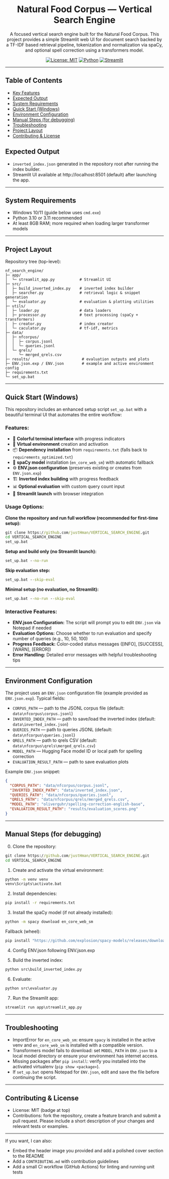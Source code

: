 <div align="center">

# Natural Food Corpus — Vertical Search Engine

A focused vertical search engine built for the Natural Food Corpus. This project provides a simple Streamlit web UI for document search backed by a TF-IDF based retrieval pipeline, tokenization and normalization via spaCy, and optional spell correction using a transformers model.

[![License: MIT](https://img.shields.io/badge/License-MIT-green.svg)](#)
[![Python](https://img.shields.io/badge/Python-3.10%2B-blue.svg)](#)
[![Streamlit](https://img.shields.io/badge/Streamlit-1.x-orange.svg)](#)

</div>

---

## Table of Contents

- [Key Features](#key-features)
- [Expected Output](#expected-output)
- [System Requirements](#system-requirements)
- [Quick Start (Windows)](#quick-start-windows)
- [Environment Configuration](#environment-configuration)
- [Manual Steps (for debugging)](#manual-steps-for-debugging)
- [Troubleshooting](#troubleshooting)
- [Project Layout](#project-layout)
- [Contributing & License](#contributing--license)


## Expected Output

- `inverted_index.json` generated in the repository root after running the index builder.
- Streamlit UI available at http://localhost:8501 (default) after launching the app.

---

## System Requirements

- Windows 10/11 (guide below uses `cmd.exe`)
- Python 3.10 or 3.11 recommended
- At least 8GB RAM; more required when loading larger transformer models

---

## Project Layout

Repository tree (top-level):

```text
nf_search_engine/
├─ app/
│  └─ streamlit_app.py           # Streamlit UI
├─ src/
│  ├─ build_inverted_index.py    # inverted index builder
│  ├─ searcher.py                # retrieval logic & snippet generation
│  └─ evaluator.py               # evaluation & plotting utilities
├─ utils/
│  ├─ loader.py                  # data loaders
│  ├─ processor.py               # text processing (spaCy + transformers)
│  ├─ creator.py                 # index creator
│  └─ caculator.py               # tf-idf, metrics
├─ data/
│  ├─ nfcorpus/
│  │  ├─ corpus.jsonl
│  │  └─ queries.jsonl
│  └─ qrels/
│     └─ merged_qrels.csv
├─ results/                       # evaluation outputs and plots
├─ ENV.json.exp / ENV.json        # example and active environment config
├─ requirements.txt
└─ set_up.bat
```

---

## Quick Start (Windows)

This repository includes an enhanced setup script `set_up.bat` with a beautiful terminal UI that automates the entire workflow:

### **Features:**
- 🎨 **Colorful terminal interface** with progress indicators
- 🔧 **Virtual environment** creation and activation
- 📦 **Dependency installation** from `requirements.txt` (falls back to `requirements_optimized.txt`)
- 🧠 **spaCy model** installation (`en_core_web_sm`) with automatic fallback
- ⚙️ **ENV.json configuration** (preserves existing or creates from `ENV.json.exp`)
- 🏗️ **Inverted index building** with progress feedback
- 📊 **Optional evaluation** with custom query count input
- 🚀 **Streamlit launch** with browser integration

### **Usage Options:**

**Clone the repository and run full workflow (recommended for first-time setup):**
```cmd
git clone https://github.com/justHman/VERTICAL_SEARCH_ENGINE.git
cd VERTICAL_SEARCH_ENGINE
set_up.bat
```

**Setup and build only (no Streamlit launch):**
```cmd
set_up.bat --no-run
```

**Skip evaluation step:**
```cmd
set_up.bat --skip-eval
```

**Minimal setup (no evaluation, no Streamlit):**
```cmd
set_up.bat --no-run --skip-eval
```

### **Interactive Features:**
- **ENV.json Configuration:** The script will prompt you to edit `ENV.json` via Notepad if needed
- **Evaluation Options:** Choose whether to run evaluation and specify number of queries (e.g., 10, 50, 100)
- **Progress Feedback:** Color-coded status messages ([INFO], [SUCCESS], [WARN], [ERROR])
- **Error Handling:** Detailed error messages with helpful troubleshooting tips

---

## Environment Configuration

The project uses an `ENV.json` configuration file (example provided as `ENV.json.exp`). Typical fields:

- `CORPUS_PATH` — path to the JSONL corpus file (default: `data\nfcorpus\corpus.jsonl`)
- `INVERTED_INDEX_PATH` — path to save/load the inverted index (default: `data\inverted_index.json`)
- `QUERIES_PATH` — path to queries JSONL (default: `data\nfcorpus\queries.jsonl`)
- `QRELS_PATH` — path to qrels CSV (default: `data\nfcorpus\qrels\merged_qrels.csv`)
- `MODEL_PATH` — Hugging Face model ID or local path for spelling correction
- `EVALUATION_RESULT_PATH` — path to save evaluation plots

Example `ENV.json` snippet:

```json
{
  "CORPUS_PATH": "data/nfcorpus/corpus.jsonl",
  "INVERTED_INDEX_PATH": "data/inverted_index.json",
  "QUERIES_PATH": "data/nfcorpus/queries.jsonl",
  "QRELS_PATH": "data/nfcorpus/qrels/merged_qrels.csv",
  "MODEL_PATH": "oliverguhr/spelling-correction-english-base",
  "EVALUATION_RESULT_PATH": "results/evaluation_scores.png"
}
```

---

## Manual Steps (for debugging)

0. Clone the repository:
```cmd
git clone https://github.com/justHman/VERTICAL_SEARCH_ENGINE.git
cd VERTICAL_SEARCH_ENGINE
```

1. Create and activate the virtual environment:

```cmd
python -m venv venv
venv\Scripts\activate.bat
```

2. Install dependencies:

```cmd
pip install -r requirements.txt
```

3. Install the spaCy model (if not already installed):

```cmd
python -m spacy download en_core_web_sm
```

Fallback (wheel):

```cmd
pip install "https://github.com/explosion/spacy-models/releases/download/en_core_web_sm-3.8.0/en_core_web_sm-3.8.0-py3-none-any.whl"
```
4. Config ENV.json following ENV.json.exp

5. Build the inverted index:

```cmd
python src\build_inverted_index.py
```

6. Evaluate:
```cmd
python src\evaluator.py
```

7. Run the Streamlit app:

```cmd
streamlit run app\streamlit_app.py
```

---

## Troubleshooting

- ImportError for `en_core_web_sm`: ensure `spacy` is installed in the active venv and `en_core_web_sm` is installed with a compatible version.
- Transformers model fails to download: set `MODEL_PATH` in `ENV.json` to a local model directory or ensure your environment has internet access.
- Missing packages after `pip install`: verify you installed into the activated virtualenv (`pip show <package>`).
- If `set_up.bat` opens Notepad for `ENV.json`, edit and save the file before continuing the script.

---

## Contributing & License

- License: MIT (badge at top)
- Contributions: fork the repository, create a feature branch and submit a pull request. Please include a short description of your changes and relevant tests or examples.

---

If you want, I can also:
- Embed the header image you provided and add a polished cover section to the README
- Add a `CONTRIBUTING.md` with contribution guidelines
- Add a small CI workflow (GitHub Actions) for linting and running unit tests

